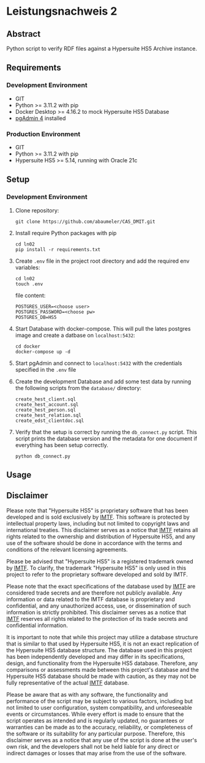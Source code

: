 # Leistungsnachweis 2

## Abstract

Python script to verify RDF files against a Hypersuite HS5 Archive instance.

## Requirements
### Development Environment
- GIT
- Python >= 3.11.2 with pip
- Docker Desktop >=  4.16.2 to mock Hypersuite HS5 Database
- [pgAdmin 4](https://www.pgadmin.org/) installed

### Production Environment
- GIT
- Python >= 3.11.2 with pip
- Hypersuite HS5 >= 5.14, running with Oracle 21c

## Setup
### Development Environment

1. Clone repository:
    ```shell
    git clone https://github.com/abaumeler/CAS_DMIT.git
    ```
2. Install require Python packages with pip
   ```shell
   cd ln02
   pip install -r requirements.txt
   ```
3. Create `.env` file in the project root directory and add the required env variables:
   ```shell
   cd ln02
   touch .env
   ```

   file content:
   ```shell
   POSTGRES_USER=<choose user>
   POSTGRES_PASSWORD=<choose pw>
   POSTGRES_DB=HS5
   ```
4. Start Database with docker-compose. This will pull the lates postgres image and create a datbase on `localhost:5432`:
    ```shell
    cd docker
    docker-compose up -d
    ```
5. Start pgAdmin and connect to `localhost:5432` with the credentials specified in the `.env` file
6. Create the development Database and add some test data by running the following scripts from the `database/` directory:
    ```shell
    create_hest_client.sql
    create_hest_account.sql
    create_hest_person.sql
    create_hest_relation.sql
    create_edst_clientdoc.sql
    ```
7. Verify that the setup is correct by running the `db_connect.py` script. This script prints the database version and the metadata for one document if everything has been setup correctly.
    ```shell
    python db_connect.py
    ```

## Usage

## Disclaimer
Please note that "Hypersuite HS5" is proprietary software that has been developed and is sold exclusively by [IMTF](https://imtf.com/). This software is protected by intellectual property laws, including but not limited to copyright laws and international treaties. This disclaimer serves as a notice that [IMTF](https://imtf.com/) retains all rights related to the ownership and distribution of Hypersuite HS5, and any use of the software should be done in accordance with the terms and conditions of the relevant licensing agreements.

Please be advised that "Hypersuite HS5" is a registered trademark owned by [IMTF](https://imtf.com/). To clarify, the trademark "Hypersuite HS5" is only used in this project to refer to the proprietary software developed and sold by IMTF. 

Please note that the exact specifications of the database used by [IMTF](https://imtf.com/) are considered trade secrets and are therefore not publicly available. Any information or data related to the IMTF database is proprietary and confidential, and any unauthorized access, use, or dissemination of such information is strictly prohibited. This disclaimer serves as a notice that [IMTF](https://imtf.com/) reserves all rights related to the protection of its trade secrets and confidential information.

It is important to note that while this project may utilize a database structure that is similar to that used by Hypersuite HS5, it is not an exact replication of the Hypersuite HS5 database structure. The database used in this project has been independently developed and may differ in its specifications, design, and functionality from the Hypersuite HS5 database. Therefore, any comparisons or assessments made between this project's database and the Hypersuite HS5 database should be made with caution, as they may not be fully representative of the actual [IMTF](https://imtf.com/) database.

Please be aware that as with any software, the functionality and performance of the script may be subject to various factors, including but not limited to user configuration, system compatibility, and unforeseeable events or circumstances. While every effort is made to ensure that the script operates as intended and is regularly updated, no guarantees or warranties can be made as to the accuracy, reliability, or completeness of the software or its suitability for any particular purpose. Therefore, this disclaimer serves as a notice that any use of the script is done at the user's own risk, and the developers shall not be held liable for any direct or indirect damages or losses that may arise from the use of the software.